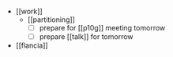 - [[work]]
  - [[partitioning]]
    - [ ] prepare for [[p10g]] meeting tomorrow
    - [ ] prepare [[talk]] for tomorrow
- [[flancia]]
